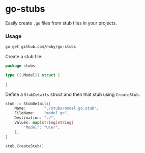 # go-stubs

Easily create `.go` files from stub files in your projects.

### Usage

```bash
go get github.com/nwby/go-stubs
```

Create a stub file:
```go
package stubs

type {{.Model}} struct {
	
}
```

Define a `StubDetails` struct and then that stub using `CreateStub`:
```go
stub := StubDetails{
    Name:        "./stubs/model.go.stub",
    FileName:    "model.go",
    Destination: "./",
    Values: map[string]string{
        "Model": "User",
    },
}

stub.CreateStub()
```
